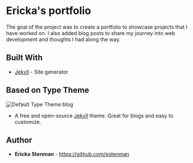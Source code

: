 # Ericka's portfolio

The goal of the project was to create a portfolio to showcase projects that I have worked on. I also added blog posts to share my journey into web development and thoughts I had along the way.

## Built With

* [Jekyll](https://jekyllrb.com/docs/home/) - Site generator

## Based on Type Theme

![Default Type Theme blog](https://bloc-global-assets.s3.amazonaws.com/portfolio/portfolio-kami.png)

* A free and open-source [Jekyll](http://jekyllrb.com) theme. Great for blogs and easy to customize.

## Author

* **Ericka Stenman** - https://github.com/estenman
